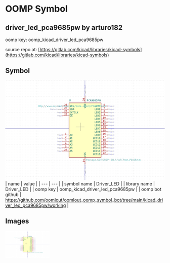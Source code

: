 # OOMP Symbol  
## driver_led_pca9685pw  by arturo182  
  
oomp key: oomp_kicad_driver_led_pca9685pw  
  
source repo at: [https://gitlab.com/kicad/libraries/kicad-symbols](https://gitlab.com/kicad/libraries/kicad-symbols)  
## Symbol  
  
[![working.png](working_600.png)](working.png)  
| name | value | 
| --- | --- | 
| symbol name | Driver_LED | 
| library name | Driver_LED | 
| oomp key | oomp_kicad_driver_led_pca9685pw | 
| oomp bot github | https://github.com/oomlout/oomlout_oomp_symbol_bot/tree/main/kicad_driver_led_pca9685pw/working | 
## Images  
  
[![working.png](working_140.png)](working.png)  
